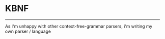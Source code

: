 # KBNF

---

As I'm unhappy with other context-free-grammar parsers, i'm writing my own parser / language
